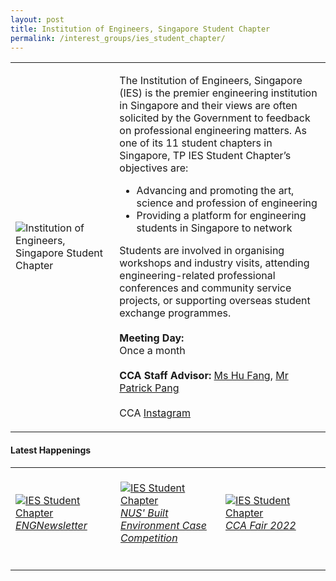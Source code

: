 ```yaml
---
layout: post
title: Institution of Engineers, Singapore Student Chapter
permalink: /interest_groups/ies_student_chapter/
---
```

<div>
    <table>
        <tr>
            <td style="width:33%"><image src="/images/CCA_ies_student_chapter.jpg" style="display:block;margin-left:auto;margin-right:auto;" alt="Institution of Engineers, Singapore Student Chapter"></image></td>
            <td>
                <p>
                    The Institution of Engineers, Singapore (IES) is the premier engineering institution in Singapore and their views are often solicited by the Government to feedback on professional engineering matters. As one of its 11 student chapters in Singapore, TP IES Student Chapter’s objectives are:<br>
                </p>
                    <ul>
                        <li>Advancing and promoting the art, science and profession of engineering</li>
                        <li>Providing a platform for engineering students in Singapore to network</li>
                    </ul>
                <p>
                    Students are involved in organising workshops and industry visits, attending engineering-related professional conferences and community service projects, or supporting overseas student exchange programmes.<br>
                    <br>
                    <b>Meeting Day:</b><br>
                    Once a month<br>
                    <br>
                    <b>CCA Staff Advisor:</b> <a href="mailto:hufang@tp.edu.sg">Ms Hu Fang</a>, <a href="mailto:chianwei@TP.EDU.SG">Mr Patrick Pang</a><br>
                    <br>
                    CCA <a href="https://www.instagram.com/iestemasekpoly">Instagram</a>
                </p>
            </td>
        </tr>
    </table>
</div>

#### Latest Happenings

<table>
    <tr>
        <td style="width:33%"><br>
            <a href="https://www.instagram.com/p/CeQ0uPxppnG/">
                <image src="/images/Interest Groups/IES_ENGNewsletter.png" style="display:block;margin-left:auto;margin-right:auto;" alt="IES Student Chapter">
                <h6 style="margin-top:0%">ENGNewsletter</h6>
                </image>
            </a>
        </td>
        <td style="width:33%"><br>
            <a href="https://www.instagram.com/p/CeL25YVpOzj/">
                <image src="/images/Interest Groups/IES_NUS' Built Environment Case Competition.png" style="display:block;margin-left:auto;margin-right:auto;" alt="IES Student Chapter">
                <h6 style="margin-top:0%">NUS' Built Environment Case Competition</h6>
                </image>
            </a>
        </td>
        <td style="width:33%"><br>
					<a href="https://www.instagram.com/p/CcxdktppdCR/">
                <image src="/images/Interest Groups/IES_CCA Fair 2022.png" style="display:block;margin-left:auto;margin-right:auto;" alt="IES Student Chapter">
                <h6 style="margin-top:0%">CCA Fair 2022</h6>
                </image>
            </a>
        </td>
    </tr>
</table>